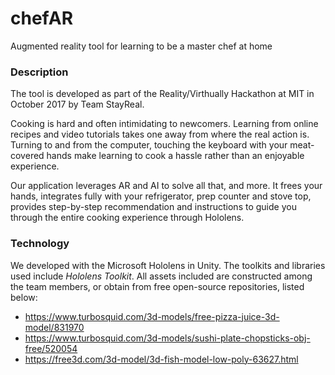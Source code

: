 # chefAR
 Augmented reality tool for learning to be a master chef at home

### Description
The tool is developed as part of the Reality/Virthually Hackathon at MIT in October 2017 by Team StayReal.

Cooking is hard and often intimidating to newcomers. Learning from online recipes and video tutorials takes one away from where the real action is. Turning to and from the computer, touching the keyboard with your meat-covered hands make learning to cook a hassle rather than an enjoyable experience.

Our application leverages AR and AI to solve all that, and more. It frees your hands, integrates fully with your refrigerator, prep counter and stove top, provides step-by-step recommendation and instructions to guide you through the entire cooking experience through Hololens.

### Technology
We developed with the Microsoft Hololens in Unity. The toolkits and libraries used include *Hololens Toolkit*. All assets included are constructed among the team members, or obtain from free open-source repositories, listed below:
* https://www.turbosquid.com/3d-models/free-pizza-juice-3d-model/831970
* https://www.turbosquid.com/3d-models/sushi-plate-chopsticks-obj-free/520054
* https://free3d.com/3d-model/3d-fish-model-low-poly-63627.html